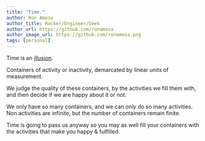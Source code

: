 ```yaml
---
title: "Time."
author: Ron Amosa
author_title: Hacker/Engineer/Geek
author_url: https://github.com/ronamosa
author_image_url: https://github.com/ronamosa.png
tags: [personal]
---
```


Time is an [illusion](https://ronamosa.io/blog/2023/01/22/Daily-Blog-63).

Containers of activity or inactivity, demarcated by linear units of measurement.

We judge the quality of these containers, by the activities we fill them with, and then decide if we are happy about it or not.

We only have so many containers, and we can only do so many activities. Non activities are infinite, but the number of containers remain finite.

Time is going to pass us anyway so you may as well fill your containers with the activities that make you happy & fulfilled.
